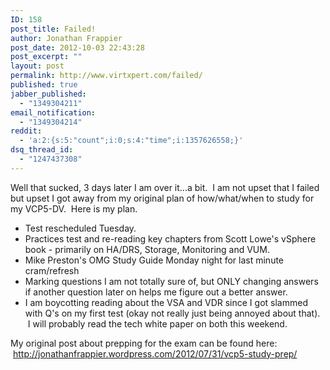 ```yaml
---
ID: 158
post_title: Failed!
author: Jonathan Frappier
post_date: 2012-10-03 22:43:28
post_excerpt: ""
layout: post
permalink: http://www.virtxpert.com/failed/
published: true
jabber_published:
  - "1349304211"
email_notification:
  - "1349304214"
reddit:
  - 'a:2:{s:5:"count";i:0;s:4:"time";i:1357626558;}'
dsq_thread_id:
  - "1247437308"
---
```

Well that sucked, 3 days later I am over it...a bit.  I am not upset that I failed but upset I got away from my original plan of how/what/when to study for my VCP5-DV.  Here is my plan.
<ul>
	<li>Test rescheduled Tuesday.</li>
	<li>Practices test and re-reading key chapters from Scott Lowe's vSphere book - primarily on HA/DRS, Storage, Monitoring and VUM.</li>
	<li>Mike Preston's OMG Study Guide Monday night for last minute cram/refresh</li>
	<li>Marking questions I am not totally sure of, but ONLY changing answers if another question later on helps me figure out a better answer.</li>
	<li>I am boycotting reading about the VSA and VDR since I got slammed with Q's on my first test (okay not really just being annoyed about that).  I will probably read the tech white paper on both this weekend.</li>
</ul>
My original post about prepping for the exam can be found here:  <a href="http://jonathanfrappier.wordpress.com/2012/07/31/vcp5-study-prep/">http://jonathanfrappier.wordpress.com/2012/07/31/vcp5-study-prep/</a>

&nbsp;
